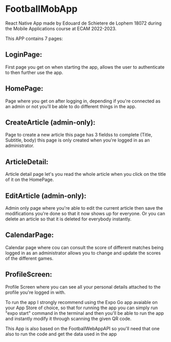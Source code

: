 # FootballMobApp
React Native App made by Edouard de Schietere de Lophem 18072 during the Mobile Applications course at ECAM 2022-2023.

This APP contains 7 pages:
## LoginPage:
First page you get on when starting the app, allows the user to authenticate to then further use the app.
## HomePage:
Page where you get on after logging in, depending if you're connected as an admin or not you'll be able to do different things in the app.
## CreateArticle (admin-only):
Page to create a new article this page has 3 fieldss to complete (Title, Subtitle, body) this page is only created when you're logged in as an administrator.
## ArticleDetail:
Article detail page let's you read the whole article when you click on the title of it on the HomePage.
## EditArticle (admin-only):
Admin only page where you're able to edit the current article then save the modifications you're done so that it now shows up for everyone. Or you can delete an article so that it is deleted for everybody instantly.
## CalendarPage:
Calendar page where cou can consult the score of different matches being logged in as an administrator allows you to change and update the scores of the different games.
## ProfileScreen:
Profile Screen where you can see all your personal details attached to the profile you're logged in with.

To run the app I strongly recommend using the Expo Go app avaiable on your App Store of choice, so that for running the app you can simply run "expo start" command in the terminal and then you'll be able to run the app and instantly modify it through scanning the given QR code. 

This App is also based on the FootballWebAppAPI so you'll need that one also to run the code and get the data used in the app
